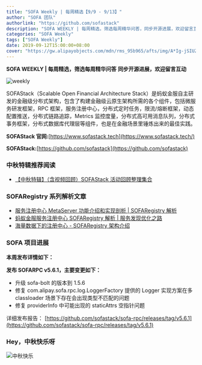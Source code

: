 ```yaml
---
title: "SOFA Weekly | 每周精选【9/9 - 9/13】"
author: "SOFA 团队"
authorlink: "https://github.com/sofastack"
description: "SOFA WEEKLY | 每周精选，筛选每周精华问答，同步开源进展，欢迎留言互动。"
categories: "SOFA Weekly"
tags: ["SOFA Weekly"]
date: 2019-09-12T15:00:00+08:00
cover: "https://gw.alipayobjects.com/mdn/rms_95b965/afts/img/A*Ig-jSIUZWx0AAAAAAAAAAAAAARQnAQ"
---
```


**SOFA WEEKLY | 每周精选，筛选每周精华问答**
**同步开源进展，欢迎留言互动**

![weekly](https://gw.alipayobjects.com/mdn/rms_95b965/afts/img/A*ARgKS6SuU7YAAAAAAAAAAAAAARQnAQ)

SOFAStack（Scalable Open Financial Architecture Stack）是蚂蚁金服自主研发的金融级分布式架构，包含了构建金融级云原生架构所需的各个组件，包括微服务研发框架，RPC 框架，服务注册中心，分布式定时任务，限流/熔断框架，动态配置推送，分布式链路追踪，Metrics 监控度量，分布式高可用消息队列，分布式事务框架，分布式数据库代理层等组件，也是在金融场景里锤炼出来的最佳实践。

**SOFAStack 官网:**[https://www.sofastack.tech](https://www.sofastack.tech/)

**SOFAStack:**[https://github.com/sofastack](https://github.com/sofastack)

### 中秋特辑推荐阅读

- [【中秋特辑】（含视频回顾）SOFAStack 活动回顾整理集合](/blog/sofa-activity-retrospect-collection/)

### SOFARegistry 系列解析文章

- [服务注册中心 MetaServer 功能介绍和实现剖析 | SOFARegistry 解析](/blog/sofa-registry-metaserver-function-introduction)
- [蚂蚁金服服务注册中心 SOFARegistry 解析 | 服务发现优化之路](/blog/sofa-registry-service-discovery-optimization/)
- [海量数据下的注册中心 - SOFARegistry 架构介绍](/blog/sofa-registry-introduction/)

### SOFA 项目进展

**本周发布详情如下：**

**发布 SOFARPC v5.6.1，主要变更如下：**

- 升级 sofa-bolt 的版本到 1.5.6
- 修复 com.alipay.sofa.rpc.log.LoggerFactory 提供的 Logger 实现方案在多 classloader 场景下存在会出现类型不匹配的问题
- 修复 providerInfo 中可能出现的 staticAttrs 空指针问题

详细发布报告：
[https://github.com/sofastack/sofa-rpc/releases/tag/v5.6.1](https://github.com/sofastack/sofa-rpc/releases/tag/v5.6.1)

### Hey，中秋快乐呀

![中秋快乐](https://gw.alipayobjects.com/mdn/rms_95b965/afts/img/A*WWRkR7J5VyEAAAAAAAAAAABkARQnAQ)

